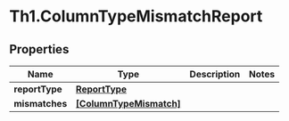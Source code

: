 # Th1.ColumnTypeMismatchReport

## Properties

Name | Type | Description | Notes
------------ | ------------- | ------------- | -------------
**reportType** | [**ReportType**](ReportType.md) |  | 
**mismatches** | [**[ColumnTypeMismatch]**](ColumnTypeMismatch.md) |  | 


